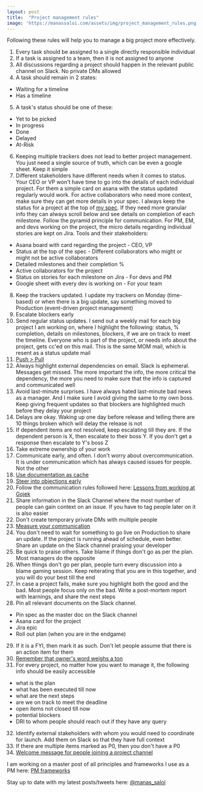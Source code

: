 ```yaml
---
layout: post
title:  "Project management rules"
image: 'https://manassaloi.com/assets/img/project_management_rules.png'
---
```


Following these rules will help you to manage a big project more effectively.

1. Every task should be assigned to a single directly responsible individual 
2. If a task is assigned to a team, then it is not assigned to anyone
3. All discussions regarding a project should happen in the relevant public channel on Slack. No private DMs allowed
4. A task should remain in 2 states:
 - Waiting for a timeline
 - Has a timeline
5. A task's status should be one of these:
 - Yet to be picked
 - In progress
 - Done
 - Delayed
 - At-Risk
6. Keeping multiple trackers does not lead to better project management. You just need a single source of truth, which can be even a google sheet. Keep it simple
7. Different stakeholders have different needs when it comes to status. Your CEO or VP won't have time to go into the details of each individual project. For them a simple card on asana with the status updated regularly would work. For active collaborators who need more context, make sure they can get more details in your spec. I always keep the status for a project at the top of [my spec](https://docs.google.com/document/d/1sUX-sm5qZ474PCQQUpvdi3lvvmWPluqHOyfXz3xKL2M/edit). If they need more granular info they can always scroll below and see details on completion of each milestone. Follow the pyramid principle for communication. For PM, EM, and devs working on the project, the micro details regarding individual stories are kept on Jira. Tools and their stakeholders:
 - Asana board with card regarding the project - CEO, VP
 - Status at the top of the spec - Different collaborators who might or might not be active collaborators
 - Detailed milestones and their completion %
 - Active collaborators for the project
 - Status on stories for each milestone on Jira - For devs and PM
 - Google sheet with every dev is working on - For your team 
8. Keep the trackers updated. I update my trackers on Monday (time-based) or when there is a big update, say something moved to Production (event-driven project management)
9. Escalate blockers early
10. Send regular status updates. I send out a weekly mail for each big project I am working on, where I highlight the following: status, % completion, details on milestones, blockers, if we are on track to meet the timeline. Everyone who is part of the project, or needs info about the project, gets cc'ed on this mail. This is the same MOM mail, which is resent as a status update mail
11. [Push > Pull](https://manassaloi.com/2020/04/21/push-pull.html)
12. Always highlight external dependencies on email. Slack is ephemeral. Messages get missed. The more important the info, the more critical the dependency, the more you need to make sure that the info is captured and communicated well
13. Avoid last-minute surprises. I have always hated last-minute bad news as a manager. And I make sure I avoid giving the same to my own boss. Keep giving frequent updates so that blockers are highlighted much before they delay your project
14. Delays are okay. Waking up one day before release and telling there are 10 things broken which will delay the release is not
15. If dependent items are not resolved, keep escalating till they are. If the dependent person is X, then escalate to their boss Y. If you don't get a response then escalate to Y's boss Z
16. Take extreme ownership of your work
17. Communicate early, and often. I don't worry about overcommunication. It is under communication which has always caused issues for people. Not the other
18. [Use documentation as cache](https://manassaloi.com/2020/04/19/documentation-cache.html)
19. [Steer into objections early](https://manassaloi.com/2020/02/22/steer-into-objection.html)
20. Follow the communication rules followed here: [Lessons from working at Gojek](https://manassaloi.com/2019/08/11/20-lessons-gojek.html)
21. Share information in the Slack Channel where the most number of people can gain context on an issue. If you have to tag people later on it is also easier
22. Don't create temporary private DMs with multiple people
23. [Measure your communication](https://manassaloi.com/2020/02/05/measuring-communication.html)
24. You don't need to wait for something to go live on Production to share an update. If the project is running ahead of schedule, even better. Share an update on the Slack channel praising your developer
25. Be quick to praise others. Take blame if things don't go as per the plan. Most managers do the opposite
26. When things don't go per plan, people turn every discussion into a blame gaming session. Keep reiterating that you are in this together, and you will do your best till the end
27. In case a project fails, make sure you highlight both the good and the bad. Most people focus only on the bad. Write a post-mortem report with learnings, and share the next steps
28. Pin all relevant documents on the Slack channel.
  - Pin spec as the master doc on the Slack channel
  - Asana card for the project
  - Jira epic
  - Roll out plan (when you are in the endgame)
29. If it is a FYI, then mark it as such. Don't let people assume that there is an action item for them
30. [Remember that owner's word weighs a ton](https://m.signalvnoise.com/the-owners-word-weighs-a-ton/)
31. For every project, no matter how you want to manage it, the following info should be easily accessible
  - what is the plan
  - what has been executed till now
  - what are the next steps
  - are we on track to meet the deadline
  - open items not closed till now
  - potential blockers
  - DRI to whom people should reach out if they have any query
32. Identify external stakeholders with whom you would need to coordinate for launch. Add them on Slack so that they have full context
33. If there are multiple items marked as P0, then you don't have a P0
34. [Welcome message for people joining a project channel](https://manassaloi.com/2020/03/06/welcome-on-slack.html)

I am working on a master post of all principles and frameworks I use as a PM here: [PM frameworks](https://manassaloi.com/2020/03/05/pm-frameworks.html)

Stay up to date with my latest posts/tweets here: [@manas_saloi](http://twitter.com/manas_saloi)
